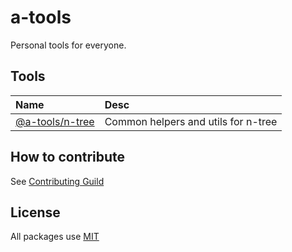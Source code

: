 # a-tools

Personal tools for everyone.

## Tools

| **Name**                                                                    | **Desc**                                   |
| :-------------------------------------------------------------------------- | :----------------------------------------- |
| [@a-tools/n-tree](https://xyy94813.github.io/a-tools/n-tree/) | Common helpers and utils for n-tree |

## How to contribute

See [Contributing Guild](./Contributing.md)

## License

All packages use [MIT](./LICENSE)
